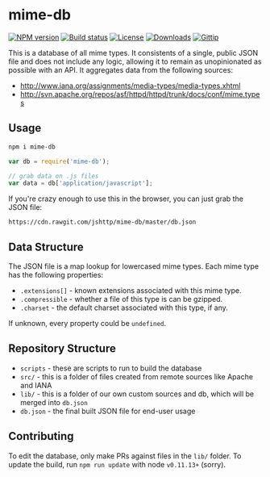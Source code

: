 
# mime-db

[![NPM version][npm-image]][npm-url]
[![Build status][travis-image]][travis-url]
[![License][license-image]][license-url]
[![Downloads][downloads-image]][downloads-url]
[![Gittip][gittip-image]][gittip-url]

This is a database of all mime types.
It consistents of a single, public JSON file and does not include any logic,
allowing it to remain as unopinionated as possible with an API.
It aggregates data from the following sources:

- http://www.iana.org/assignments/media-types/media-types.xhtml
- http://svn.apache.org/repos/asf/httpd/httpd/trunk/docs/conf/mime.types

## Usage

```bash
npm i mime-db
```

```js
var db = require('mime-db');

// grab data on .js files
var data = db['application/javascript'];
```

If you're crazy enough to use this in the browser,
you can just grab the JSON file:

```
https://cdn.rawgit.com/jshttp/mime-db/master/db.json
```

## Data Structure

The JSON file is a map lookup for lowercased mime types.
Each mime type has the following properties:

- `.extensions[]` - known extensions associated with this mime type.
- `.compressible` - whether a file of this type is can be gzipped.
- `.charset` - the default charset associated with this type, if any.

If unknown, every property could be `undefined`.

## Repository Structure

- `scripts` - these are scripts to run to build the database
- `src/` - this is a folder of files created from remote sources like Apache and IANA
- `lib/` - this is a folder of our own custom sources and db, which will be merged into `db.json`
- `db.json` - the final built JSON file for end-user usage

## Contributing

To edit the database, only make PRs against files in the `lib/` folder.
To update the build, run `npm run update` with node `v0.11.13+` (sorry).

[npm-image]: https://img.shields.io/npm/v/mime-db.svg?style=flat-square
[npm-url]: https://npmjs.org/package/mime-db
[github-tag]: http://img.shields.io/github/tag/jshttp/mime-db.svg?style=flat-square
[github-url]: https://github.com/jshttp/mime-db/tags
[travis-image]: https://img.shields.io/travis/jshttp/mime-db.svg?style=flat-square
[travis-url]: https://travis-ci.org/jshttp/mime-db
[coveralls-image]: https://img.shields.io/coveralls/jshttp/mime-db.svg?style=flat-square
[coveralls-url]: https://coveralls.io/r/jshttp/mime-db?branch=master
[david-image]: http://img.shields.io/david/jshttp/mime-db.svg?style=flat-square
[david-url]: https://david-dm.org/jshttp/mime-db
[license-image]: http://img.shields.io/npm/l/mime-db.svg?style=flat-square
[license-url]: LICENSE.md
[downloads-image]: http://img.shields.io/npm/dm/mime-db.svg?style=flat-square
[downloads-url]: https://npmjs.org/package/mime-db
[gittip-image]: https://img.shields.io/gittip/jonathanong.svg?style=flat-square
[gittip-url]: https://www.gittip.com/jonathanong/

